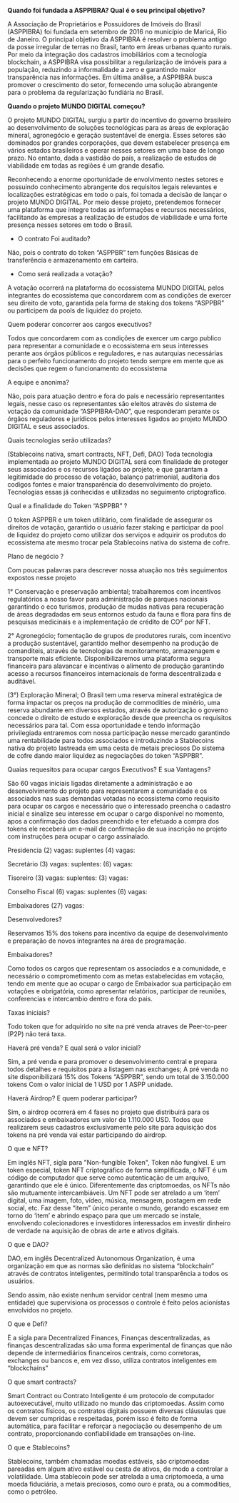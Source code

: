 **Quando foi fundada a ASPPIBRA? Qual é o seu principal objetivo?**

A Associação de Proprietários e Possuidores de Imóveis do Brasil (ASPPIBRA) foi fundada em setembro de 2016 no município de Maricá, Rio de Janeiro. O principal objetivo da ASPPIBRA é resolver o problema antigo da posse irregular de terras no Brasil, tanto em áreas urbanas quanto rurais. Por meio da integração dos cadastros imobiliários com a tecnologia blockchain, a ASPPIBRA visa possibilitar a regularização de imóveis para a população, reduzindo a informalidade a zero e garantindo maior transparência nas informações. Em última análise, a ASPPIBRA busca promover o crescimento do setor, fornecendo uma solução abrangente para o problema da regularização fundiária no Brasil.

**Quando o projeto MUNDO DIGITAL começou?**

O projeto MUNDO DIGITAL surgiu a partir do incentivo do governo brasileiro ao desenvolvimento de soluções tecnológicas para as áreas de exploração mineral, agronegócio e geração sustentável de energia. Esses setores são dominados por grandes corporações, que devem estabelecer presença em vários estados brasileiros e operar nesses setores em uma base de longo prazo. No entanto, dada a vastidão do país, a realização de estudos de viabilidade em todas as regiões é um grande desafio.

Reconhecendo a enorme oportunidade de envolvimento nestes setores e possuindo conhecimento abrangente dos requisitos legais relevantes e localizações estratégicas em todo o país, foi tomada a decisão de lançar o projeto MUNDO DIGITAL. Por meio desse projeto, pretendemos fornecer uma plataforma que integre todas as informações e recursos necessários, facilitando às empresas a realização de estudos de viabilidade e uma forte presença nesses setores em todo o Brasil.

- O contrato Foi auditado?

Não, pois o contrato do token “ASPPBR” tem funções Básicas de transferência e armazenamento em carteira.

- Como será realizada a votação?

A votação ocorrerá na plataforma do ecossistema MUNDO DIGITAL pelos integrantes do ecossistema que concordarem com as condições de exercer seu direito de voto, garantida pela forma de staking dos tokens “ASPPBR” ou participem da pools de liquidez do projeto.

Quem poderar concorrer aos cargos executivos?

Todos que concordarem com as condições de exercer um cargo publico para representar a comunidade e o ecossistema em seus interesses perante aos órgãos públicos e reguladores, e nas autarquias necessárias para o perfeito funcionamento do projeto tendo sempre em mente que as decisões que regem o funcionamento do ecossistema

A equipe e anonima?

Não, pois para atuação dentro e fora do pais e necessário representantes legais, nesse caso os representantes são eleitos através do sistema de votação da comunidade “ASPPIBRA-DAO”, que responderam perante os órgãos reguladores e jurídicos pelos interesses ligados ao projeto MUNDO DIGITAL e seus associados.

Quais tecnologias serão utilizadas?

(Stablecoins nativa, smart contracts, NFT, Defi, DAO)
Toda tecnologia implementada ao projeto MUNDO DIGITAL será com finalidade de proteger seus associados e os recursos ligados ao projeto, e que garantam a legitimidade do processo de votação, balanço patrimonial, auditoria dos codigos fontes e maior transparência do desenvolvimento do projeto.
Tecnologias essas já conhecidas e utilizadas no seguimento criptografico.

Qual e a finalidade do Token “ASPPBR” ?

O token ASPPBR e um token utilitário, com finalidade de assegurar os direitos de votação, garantido o usuário fazer staking e participar da pool de liquidez do projeto como utilizar dos serviços e adquirir os produtos do ecossistema ate mesmo trocar pela Stablecoins nativa do sistema de cofre.

Plano de negócio ?

Com poucas palavras para descrever nossa atuação nos três seguimentos expostos nesse projeto

1° Conservação e preservação ambiental; trabalharemos com incentivos regulatórios a nosso favor para administração de parques nacionais garantindo o eco turismos, produção de mudas nativas para recuperação de áreas degradadas em seus entornos estudo da fauna e flora para fins de pesquisas medicinais e a implementação de crédito de CO² por NFT.

2° Agronegócio; fomentação de grupos de produtores rurais, com incentivo a produção sustentável, garantido melhor desempenho na produção de comanditeis, através de tecnologias de monitoramento, armazenagem e transporte mais eficiente.
Disponibilizaremos uma plataforma segura financeira para alavancar e incentivas o alimento de produção garantindo acesso a recursos financeiros internacionais de forma descentralizada e auditável.

(3°) Exploração Mineral; O Brasil tem uma reserva mineral estratégica de forma impactar os preços na produção de commodities de minério, uma reserva abundante em diversos estados, através de autorização o governo concede o direito de estudo e exploração desde que preencha os requisitos necessários para tal. Com essa oportunidade e tendo informação privilegiada entraremos com nossa participação nesse mercado garantindo uma rentabilidade para todos associados e introduzindo a Stablecoins nativa do projeto lastreada em uma cesta de metais preciosos
Do sistema de cofre dando maior liquidez as negociações do token “ASPPBR”.

Quaias requesitos para ocupar cargos Executivos? E sua Vantagens?

São 60 vagas iniciais ligadas diretamente a administração e ao desenvolvimento do projeto para representarem a comunidade e os associados nas suas demandas votadas no ecossistema como requisito para ocupar os cargos e necessário que o interessado preencha o cadastro inicial e sinalize seu interesse em ocupar o cargo disponível no momento, apos a confirmação dos dados preenchido e ter efetuado a compra dos tokens ele receberá um e-mail de confirmação de sua inscrição no projeto com instruções para ocupar o cargo assinalado.

Presidencia (2) vagas:
suplentes (4) vagas:

Secretário (3) vagas:
suplentes: (6) vagas:

Tisoreiro (3) vagas:
suplentes: (3) vagas:

Conselho Fiscal (6) vagas:
suplentes (6) vagas:

Embaixadores (27) vagas:

Desenvolvedores?

Reservamos 15% dos tokens para incentivo da equipe de desenvolvimento e preparação de novos integrantes na área de programação.

Embaixadores?

Como todos os cargos que representam os associados e a comunidade, e necessário o comprometimento com as metas estabelecidas em votação, tendo em mente que ao ocupar o cargo de Embaixador sua participação em votações e obrigatória, como apresentar relatórios, participar de reuniões, conferencias e intercambio dentro e fora do pais.

Taxas iniciais?

Todo token que for adquirido no site na pré venda atraves de Peer-to-peer (P2P) não terá taxa.

Haverá pré venda? E qual será o valor inicial?

Sim, a pré venda e para promover o desenvolvimento central e prepara todos detalhes e requisitos para a listagem nas exchanges;
A pré venda no site disponibilizará 15% dos Tokens “ASPPBR”, sendo um total de 3.150.000 tokens
Com o valor inicial de 1 USD por 1 ASPP unidade.

Haverá Airdrop? E quem poderar participar?

Sim, o airdrop ocorrerá em 4 fases no projeto que distribuirá para os associados e embaixadores um valor de 1.110.000 USD. Todos que realizarem seus cadastros exclusivamente pelo site para aquisição dos tokens na pré venda vai estar participando do airdrop.

O que e NFT?

Em inglês NFT, sigla para "Non-fungible Token", Token não fungível.
E um token especial, token NFT criptográfico de forma simplificada, o NFT é um código de computador que serve como autenticação de um arquivo, garantindo que ele é único. Diferentemente das criptomoedas, os NFTs não são mutuamente intercambiáveis. Um NFT pode ser atrelado a um ‘item’ digital, uma imagem, foto, vídeo, música, mensagem, postagem em rede social, etc. Faz desse “item” único perante o mundo, gerando escassez em torno do ‘item’ e abrindo espaço para que um mercado se instale, envolvendo colecionadores e investidores interessados em investir dinheiro de verdade na aquisição de obras de arte e ativos digitais.

O que e DAO?

DAO, em inglês Decentralized Autonomous Organization, é uma organização em que as normas são definidas no sistema “blockchain” através de contratos inteligentes, permitindo total transparência a todos os usuários.


Sendo assim, não existe nenhum servidor central (nem mesmo uma entidade) que supervisiona os processos o controle é feito pelos acionistas envolvidos no projeto.

O que e Defi?

È a sigla para Decentralized Finances, Finanças descentralizadas, as finanças descentralizadas são uma forma experimental de finanças que não depende de intermediários financeiros centrais, como corretoras, exchanges ou bancos e, em vez disso, utiliza contratos inteligentes em “blockchains”

O que smart contracts?

Smart Contract ou Contrato Inteligente é um protocolo de computador autoexecutável, muito utilizado no mundo das criptomoedas. Assim como os contratos físicos, os contratos digitais possuem diversas cláusulas que devem ser cumpridas e respeitadas, porém isso é feito de forma automática, para facilitar e reforçar a negociação ou desempenho de um contrato, proporcionando confiabilidade em transações on-line.

O que e Stablecoins?

Stablecoins, também chamadas moedas estáveis, são criptomoedas pareadas em algum ativo estável ou cesta de ativos, de modo a controlar a volatilidade. Uma stablecoin pode ser atrelada a uma criptomoeda, a uma moeda fiduciária, a metais preciosos, como ouro e prata, ou a commodities, como o petróleo.
